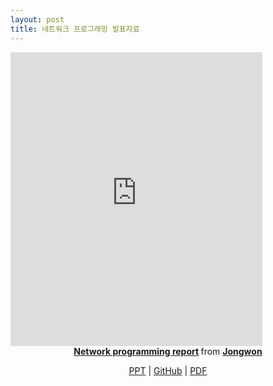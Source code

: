 ```yaml
---
layout: post
title: 네트워크 프로그래밍 발표자료
---
```


<iframe src="http://www.slideshare.net/Jongwon_/slideshelf" width="80%" height="470px" frameborder="0" marginwidth="0" marginheight="0" scrolling="no" style="border:none;" allowfullscreen webkitallowfullscreen mozallowfullscreen></iframe>

<!--
<iframe src="//www.slideshare.net/slideshow/embed_code/key/mE3r2Omlqu94NN" width="477" height="510" frameborder="0" marginwidth="0" marginheight="0" scrolling="no" style="border:1px solid #CCC; border-width:1px; margin-bottom:5px; max-width: 100%;" allowfullscreen> </iframe>
-->

<div style="margin-bottom:5px; text-align:center;text-decoration:none;"> <strong> <a href="//www.slideshare.net/Jongwon_/network-programming-report-56830712" title="Network programming report" target="_blank">Network programming report</a> </strong> from <strong><a href="//www.slideshare.net/Jongwon_" target="_blank">Jongwon </a></strong>

<br>

<a href="//lastone9182.github.io/reveal.js/network.html">PPT</a> | <a href="//github.com/lastone9182/NetworkProgramming/tree/master/Hedgewars_Network_ver">GitHub</a> | <a href="/file/Network_Programming_Report.pdf" download>PDF</a>

</div>

